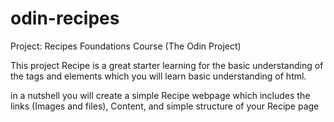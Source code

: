 # odin-recipes
Project: Recipes Foundations Course (The Odin Project)

This project Recipe is a great starter learning for the basic understanding of the tags and elements which you will learn basic understanding of html.

in a nutshell you will create a simple Recipe webpage which includes the links (Images and files), Content, and simple structure of your Recipe page
